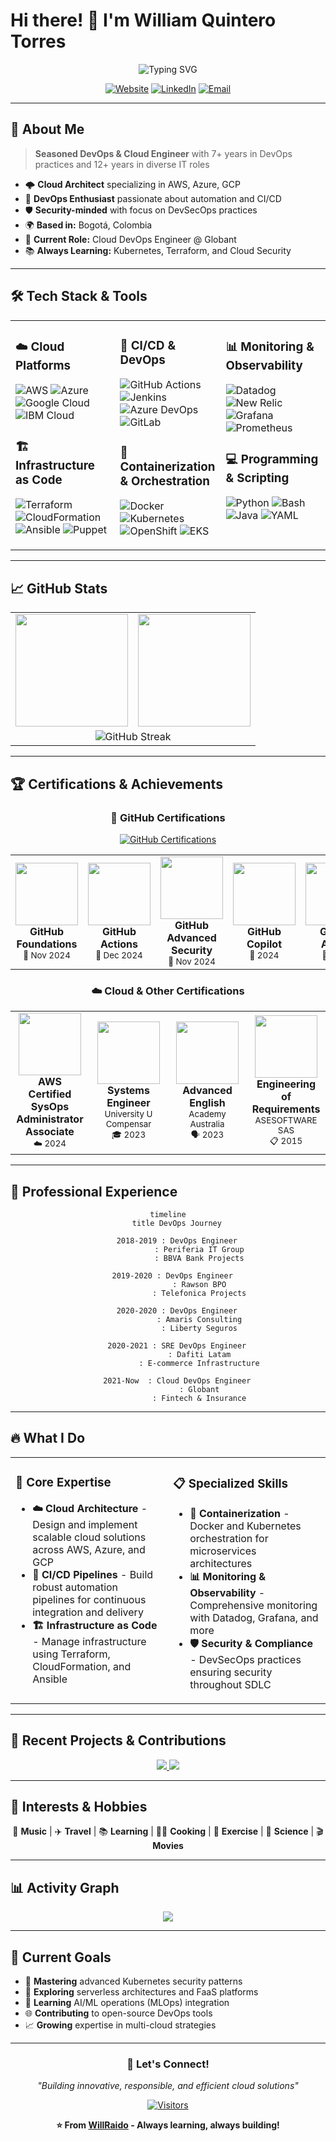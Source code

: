 <!--
**WillRaido/WillRaido** is a ✨ _special_ ✨ repository because its `README.md` (this file) appears on your GitHub profile.

Here are some ideas to get you started:

- 🔭 I’m currently working on ...
- 🌱 I’m currently learning ...
- 👯 I’m looking to collaborate on ...
- 🤔 I’m looking for help with ...
- 💬 Ask me about ...
- 📫 How to reach me: ...
- 😄 Pronouns: ...
- ⚡ Fun fact: ...
-->
# Hi there! 👋 I'm William Quintero Torres

<div align="center">
  <img src="https://readme-typing-svg.herokuapp.com?font=Fira+Code&size=22&duration=3000&pause=1000&color=00D9FF&center=true&vCenter=true&width=435&lines=Cloud+DevOps+Engineer;Site+Reliability+Engineer;AWS+Certified+SysOps;7%2B+Years+Experience;Passionate+about+Cloud+%26+DevOps" alt="Typing SVG" />
</div>

<div align="center">
  
[![Website](https://img.shields.io/badge/Website-williamquintero.com-blue?style=for-the-badge&logo=google-chrome&logoColor=white)](https://www.williamquintero.com)
[![LinkedIn](https://img.shields.io/badge/LinkedIn-Connect-0077B5?style=for-the-badge&logo=linkedin&logoColor=white)](https://linkedin.com/in/williamquintero)
[![Email](https://img.shields.io/badge/Email-iwillraido%40gmail.com-D14836?style=for-the-badge&logo=gmail&logoColor=white)](mailto:iwillraido@gmail.com)

</div>

---

## 🚀 About Me

> **Seasoned DevOps & Cloud Engineer** with 7+ years in DevOps practices and 12+ years in diverse IT roles

- 🌩️ **Cloud Architect** specializing in AWS, Azure, GCP
- 🔧 **DevOps Enthusiast** passionate about automation and CI/CD
- 🛡️ **Security-minded** with focus on DevSecOps practices  
- 🌍 **Based in:** Bogotá, Colombia
- 🎯 **Current Role:** Cloud DevOps Engineer @ Globant
- 📚 **Always Learning:** Kubernetes, Terraform, and Cloud Security

---

## 🛠️ Tech Stack & Tools

<table align="center">
<tr>
<td valign="top" width="33%">

### ☁️ Cloud Platforms
![AWS](https://img.shields.io/badge/AWS-232F3E?style=for-the-badge&logo=amazon-aws&logoColor=white)
![Azure](https://img.shields.io/badge/Microsoft_Azure-0089D0?style=for-the-badge&logo=microsoft-azure&logoColor=white)
![Google Cloud](https://img.shields.io/badge/Google_Cloud-4285F4?style=for-the-badge&logo=google-cloud&logoColor=white)
![IBM Cloud](https://img.shields.io/badge/IBM_Cloud-1261FE?style=for-the-badge&logo=ibm-cloud&logoColor=white)

### 🏗️ Infrastructure as Code
![Terraform](https://img.shields.io/badge/Terraform-623CE4?style=for-the-badge&logo=terraform&logoColor=white)
![CloudFormation](https://img.shields.io/badge/CloudFormation-FF9900?style=for-the-badge&logo=amazon-aws&logoColor=white)
![Ansible](https://img.shields.io/badge/Ansible-EE0000?style=for-the-badge&logo=ansible&logoColor=white)
![Puppet](https://img.shields.io/badge/Puppet-FFAE1A?style=for-the-badge&logo=puppet&logoColor=black)

</td>
<td valign="top" width="33%">

### 🔄 CI/CD & DevOps
![GitHub Actions](https://img.shields.io/badge/GitHub_Actions-2088FF?style=for-the-badge&logo=github-actions&logoColor=white)
![Jenkins](https://img.shields.io/badge/Jenkins-D24939?style=for-the-badge&logo=jenkins&logoColor=white)
![Azure DevOps](https://img.shields.io/badge/Azure_DevOps-0078D7?style=for-the-badge&logo=azure-devops&logoColor=white)
![GitLab](https://img.shields.io/badge/GitLab-FCA326?style=for-the-badge&logo=gitlab&logoColor=white)

### 🐳 Containerization & Orchestration
![Docker](https://img.shields.io/badge/Docker-2496ED?style=for-the-badge&logo=docker&logoColor=white)
![Kubernetes](https://img.shields.io/badge/Kubernetes-326CE5?style=for-the-badge&logo=kubernetes&logoColor=white)
![OpenShift](https://img.shields.io/badge/OpenShift-EE0000?style=for-the-badge&logo=red-hat-open-shift&logoColor=white)
![EKS](https://img.shields.io/badge/Amazon_EKS-FF9900?style=for-the-badge&logo=amazon-eks&logoColor=white)

</td>
<td valign="top" width="33%">

### 📊 Monitoring & Observability
![Datadog](https://img.shields.io/badge/Datadog-632CA6?style=for-the-badge&logo=datadog&logoColor=white)
![New Relic](https://img.shields.io/badge/New_Relic-008C99?style=for-the-badge&logo=new-relic&logoColor=white)
![Grafana](https://img.shields.io/badge/Grafana-F46800?style=for-the-badge&logo=grafana&logoColor=white)
![Prometheus](https://img.shields.io/badge/Prometheus-E6522C?style=for-the-badge&logo=prometheus&logoColor=white)

### 💻 Programming & Scripting
![Python](https://img.shields.io/badge/Python-3776AB?style=for-the-badge&logo=python&logoColor=white)
![Bash](https://img.shields.io/badge/Bash-4EAA25?style=for-the-badge&logo=gnu-bash&logoColor=white)
![Java](https://img.shields.io/badge/Java-ED8B00?style=for-the-badge&logo=java&logoColor=white)
![YAML](https://img.shields.io/badge/YAML-CB171E?style=for-the-badge&logo=yaml&logoColor=white)

</td>
</tr>
</table>

---

## 📈 GitHub Stats

<div align="center">
<table>
<tr>
<td align="center" width="50%">
<img height="180em" src="https://github-readme-stats.vercel.app/api?username=WillRaido&show_icons=true&theme=tokyonight&include_all_commits=true&count_private=true"/>
</td>
<td align="center" width="50%">
<img height="180em" src="https://github-readme-stats.vercel.app/api/top-langs/?username=WillRaido&layout=compact&langs_count=8&theme=tokyonight"/>
</td>
</tr>
<tr>
<td colspan="2" align="center">
<img src="https://github-readme-streak-stats.herokuapp.com/?user=WillRaido&theme=tokyonight" alt="GitHub Streak" />
</td>
</tr>
</table>
</div>

---

## 🏆 Certifications & Achievements

<div align="center">

### 🐙 GitHub Certifications
[![GitHub Certifications](https://img.shields.io/badge/GitHub-5_Certifications-181717?style=for-the-badge&logo=github&logoColor=white)](https://github.com/WillRaido)

<table>
<tr>
<td align="center" width="20%">
<img src="https://images.credly.com/size/150x150/images/024d0122-724d-4c5a-bd83-cfe3c4b7a073/image.png" width="100" height="100"/>
<br><strong>GitHub Foundations</strong>
<br><sub>🏅 Nov 2024</sub>
</td>
<td align="center" width="20%">
<img src="https://images.credly.com/size/150x150/images/c9ed294b-f8ac-48fa-a8c3-96dab1f110f2/image.png" width="100" height="100"/>
<br><strong>GitHub Actions</strong>
<br><sub>🏅 Dec 2024</sub>
</td>
<td align="center" width="20%">
<img src="https://images.credly.com/size/150x150/images/c1c2a525-211b-47e5-96ee-e5c03d7dfff1/image.png" width="100" height="100"/>
<br><strong>GitHub Advanced Security</strong>
<br><sub>🏅 Nov 2024</sub>
</td>
<td align="center" width="20%">
<img src="https://images.credly.com/size/150x150/images/4bf30179-618a-4c1a-9951-03da0e872c02/image.png" width="100" height="100"/>
<br><strong>GitHub Copilot</strong>
<br><sub>🏅 2024</sub>
</td>
<td align="center" width="20%">
<img src="https://images.credly.com/size/150x150/images/7907e7d4-71ee-43dd-aa4c-dcc0b61ebf98/image.png" width="100" height="100"/>
<br><strong>GitHub Admin</strong>
<br><sub>🏅 2024</sub>
</td>
</tr>
</table>

### ☁️ Cloud & Other Certifications
<table>
<tr>
<td align="center" width="25%">
<img src="https://images.credly.com/size/150x150/images/f0d3fbb9-bfa7-4017-9989-7bde8eaf42b1/image.png" width="100" height="100"/>
<br><strong>AWS Certified SysOps</strong>
<br><strong>Administrator Associate</strong>
<br><sub>☁️ 2024</sub>
</td>
<td align="center" width="25%">
<img src="https://img.icons8.com/external-flaticons-flat-flat-icons/128/external-graduation-university-flaticons-flat-flat-icons.png" width="100" height="100"/>
<br><strong>Systems Engineer</strong>
<br><sub>University U Compensar</sub>
<br><sub>🎓 2023</sub>
</td>
<td align="center" width="25%">
<img src="https://img.icons8.com/external-filled-outline-icons-maxicons/128/external-english-language-learning-filled-outline-filled-outline-icons-maxicons.png" width="100" height="100"/>
<br><strong>Advanced English</strong>
<br><sub>Academy Australia</sub>
<br><sub>🗣️ 2023</sub>
</td>
<td align="center" width="25%">
<img src="https://img.icons8.com/external-flaticons-lineal-color-flat-icons/128/external-requirements-agile-flaticons-lineal-color-flat-icons.png" width="100" height="100"/>
<br><strong>Engineering of</strong>
<br><strong>Requirements</strong>
<br><sub>ASESOFTWARE SAS</sub>
<br><sub>📋 2015</sub>
</td>
</tr>
</table>

</div>

---

## 💼 Professional Experience

<div align="center">

```mermaid
timeline
    title DevOps Journey
    
    2018-2019 : DevOps Engineer
              : Periferia IT Group
              : BBVA Bank Projects
    
    2019-2020 : DevOps Engineer  
              : Rawson BPO
              : Telefonica Projects
    
    2020-2020 : DevOps Engineer
              : Amaris Consulting
              : Liberty Seguros
    
    2020-2021 : SRE DevOps Engineer
              : Dafiti Latam
              : E-commerce Infrastructure
    
    2021-Now  : Cloud DevOps Engineer
              : Globant
              : Fintech & Insurance
```

</div>

---

## 🔥 What I Do

<table align="center">
<tr>
<td valign="top" width="50%">

### 🎯 **Core Expertise**
- **☁️ Cloud Architecture** - Design and implement scalable cloud solutions across AWS, Azure, and GCP
- **🔄 CI/CD Pipelines** - Build robust automation pipelines for continuous integration and delivery
- **🏗️ Infrastructure as Code** - Manage infrastructure using Terraform, CloudFormation, and Ansible

</td>
<td valign="top" width="50%">

### 📋 **Specialized Skills**
- **🐳 Containerization** - Docker and Kubernetes orchestration for microservices architectures
- **📊 Monitoring & Observability** - Comprehensive monitoring with Datadog, Grafana, and more
- **🛡️ Security & Compliance** - DevSecOps practices ensuring security throughout SDLC

</td>
</tr>
</table>

---

## 🌟 Recent Projects & Contributions

<div align="center">
  <a href="https://github.com/WillRaido?tab=repositories">
    <img src="https://github-readme-stats.vercel.app/api/pin/?username=WillRaido&repo=terraform-aws-modules&theme=tokyonight" />
  </a>
  <a href="https://github.com/WillRaido?tab=repositories">
    <img src="https://github-readme-stats.vercel.app/api/pin/?username=WillRaido&repo=kubernetes-deployments&theme=tokyonight" />
  </a>
</div>

---

## 🎨 Interests & Hobbies

<div align="center">

🎵 **Music** | ✈️ **Travel** | 📚 **Learning** | 👨‍🍳 **Cooking** | 💪 **Exercise** | 🔬 **Science** | 🎬 **Movies**

</div>

---

## 📊 Activity Graph

<div align="center">
  <img src="https://github-readme-activity-graph.vercel.app/graph?username=WillRaido&theme=tokyo-night&bg_color=1a1b27&color=70a5fd&line=bf91f3&point=38bdae&area=true&hide_border=true" />
</div>

---

## 🎯 Current Goals

- 🚀 **Mastering** advanced Kubernetes security patterns
- 📱 **Exploring** serverless architectures and FaaS platforms  
- 🤖 **Learning** AI/ML operations (MLOps) integration
- 🌐 **Contributing** to open-source DevOps tools
- 📈 **Growing** expertise in multi-cloud strategies

---

<div align="center">

### 💬 Let's Connect!

*"Building innovative, responsible, and efficient cloud solutions"*

[![Visitors](https://visitor-badge.laobi.icu/badge?page_id=WillRaido.WillRaido&style=for-the-badge&color=00D9FF)](https://github.com/WillRaido)

**⭐ From [WillRaido](https://github.com/WillRaido) - Always learning, always building!**

</div>
